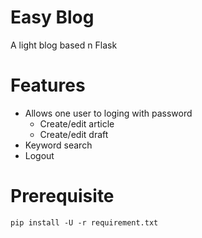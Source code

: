 # Easy Blog
A light blog based n Flask

# Features
  - Allows one user to loging with password
  	* Create/edit article
	* Create/edit draft
  - Keyword search
  - Logout

# Prerequisite
```
pip install -U -r requirement.txt
```
